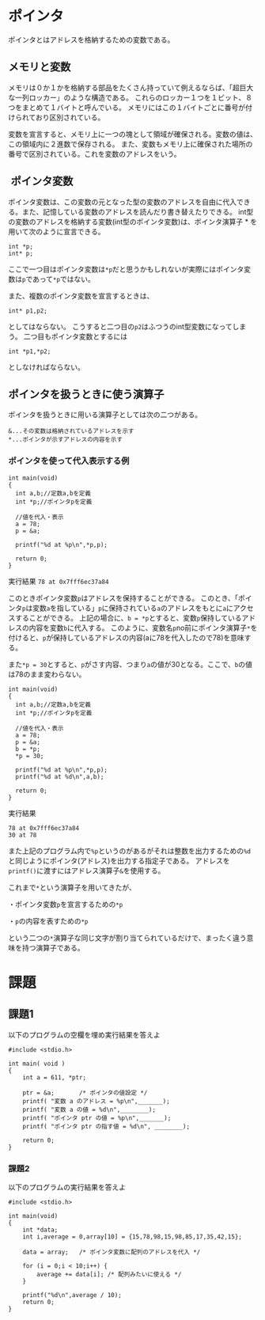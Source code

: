 # ポインタ
ポインタとはアドレスを格納するための変数である。

## メモリと変数
メモリは０か１かを格納する部品をたくさん持っていて例えるならば、「超巨大な一列ロッカー」のような構造である。
これらのロッカー１つを１ビット、８つをまとめて１バイトと呼んでいる。
メモリにはこの１バイトごとに番号が付けられており区別されている。

変数を宣言すると、メモリ上に一つの塊として領域が確保される。変数の値は、この領域内に２進数で保存される。
また、変数もメモリ上に確保された場所の番号で区別されている。これを変数のアドレスをいう。

##  ポインタ変数
ポインタ変数は、この変数の元となった型の変数のアドレスを自由に代入できる。また、記憶している変数のアドレスを読んだり書き替えたりできる。
int型の変数のアドレスを格納する変数(int型のポインタ変数)は、ポインタ演算子 * を用いて次のように宣言できる。

```
int *p;
int* p;
```

ここで一つ目はポインタ変数は`*p`だと思うかもしれないが実際にはポインタ変数は`p`であって`*p`ではない。

また、複数のポインタ変数を宣言するときは、

`int* p1,p2;`

としてはならない。
こうすると二つ目の`p2`はふつうのint型変数になってしまう。
二つ目もポインタ変数とするには

`int *p1,*p2;`

としなければならない。

## ポインタを扱うときに使う演算子
ポインタを扱うときに用いる演算子としては次の二つがある。

```
&...その変数は格納されているアドレスを示す
*...ポインタが示すアドレスの内容を示す
```

### ポインタを使って代入表示する例

```
int main(void)
{
  int a,b;//定数a,bを定義
  int *p;//ポインタpを定義
  
  //値を代入・表示
  a = 78;
  p = &a;
  
  printf("%d at %p\n",*p,p);
  
  return 0;
}
```

実行結果
`78 at 0x7fff6ec37a84`

このときポインタ変数`p`はアドレスを保持することができる。
このとき、「ポインタ`p`は変数`a`を指している」`p`に保持されている`a`のアドレスをもとに`a`にアクセスすることができる。
上記の場合に、`b = *p`とすると、変数`p`保持しているアドレスの内容を変数`b`に代入する。
このように、変数名`p`no前にポインタ演算子`*`を付けると、`p`が保持しているアドレスの内容(aに78を代入したので78)を意味する。

また`*p = 30`とすると、`p`がさす内容、つまり`a`の値が30となる。ここで、`b`の値は78のまま変わらない。

```
int main(void)
{
  int a,b;//定数a,bを定義
  int *p;//ポインタpを定義
  
  //値を代入・表示
  a = 78;
  p = &a;
  b = *p;
  *p = 30;
  
  printf("%d at %p\n",*p,p);
  printf("%d at %d\n",a,b);
  
  return 0;
}
```

実行結果

```
78 at 0x7fff6ec37a84
30 at 78
```

また上記のプログラム内で`%p`というのがあるがそれは整数を出力するための`%d`と同じようにポインタ(アドレス)を出力する指定子である。
アドレスを`printf()`に渡すにはアドレス演算子`&`を使用する。

これまで`*`という演算子を用いてきたが、

・ポインタ変数`p`を宣言するための`*p`

・`p`の内容を表すための`*p`

という二つの`*`演算子な同じ文字が割り当てられているだけで、まったく違う意味を持つ演算子である。

# 課題

## 課題1

以下のプログラムの空欄を埋め実行結果を答えよ

```
#include <stdio.h>

int main( void )
{
	int a = 611, *ptr;
	
	ptr = &a;		/* ポインタの値設定 */
	printf( "変数 a のアドレス = %p\n",_______);
	printf( "変数 a の値 = %d\n",________);
	printf( "ポインタ ptr の値 = %p\n",_______);
	printf( "ポインタ ptr の指す値 = %d\n", ________);
	
	return 0;
}
```

### 課題2

以下のプログラムの実行結果を答えよ

```
#include <stdio.h>

int main(void)
{
	int *data;
	int i,average = 0,array[10] = {15,78,98,15,98,85,17,35,42,15};
	
	data = array;	/* ポインタ変数に配列のアドレスを代入 */
	
	for (i = 0;i < 10;i++) {
		average += data[i];	/* 配列みたいに使える */
	}
	
	printf("%d\n",average / 10);
	return 0;
}
```

